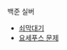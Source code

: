 백준 실버
- [쇠막대기](https://www.acmicpc.net/problem/10799)
- [요세푸스 문제](https://www.acmicpc.net/problem/1158)

